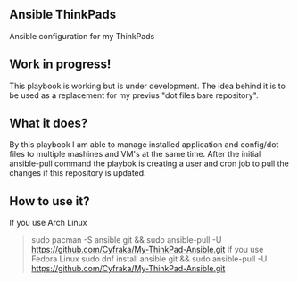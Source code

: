 ## Ansible ThinkPads
Ansible configuration for my ThinkPads 

## Work in progress!
This playbook is working but is under development.
The idea behind it is to be used as a replacement for my previus "dot files bare repository".

## What it does?
By this playbook I am able to manage installed application and config/dot files to multiple mashines and VM's at the same time.
After the initial ansible-pull command the playbok is creating a user and cron job to pull the changes if this repository is updated.

## How to use it?
If you use Arch Linux
> sudo pacman -S ansible git && 
> sudo ansible-pull -U https://github.com/Cyfraka/My-ThinkPad-Ansible.git
If you use Fedora Linux 
> sudo dnf install ansible git && 
> sudo ansible-pull -U https://github.com/Cyfraka/My-ThinkPad-Ansible.git
